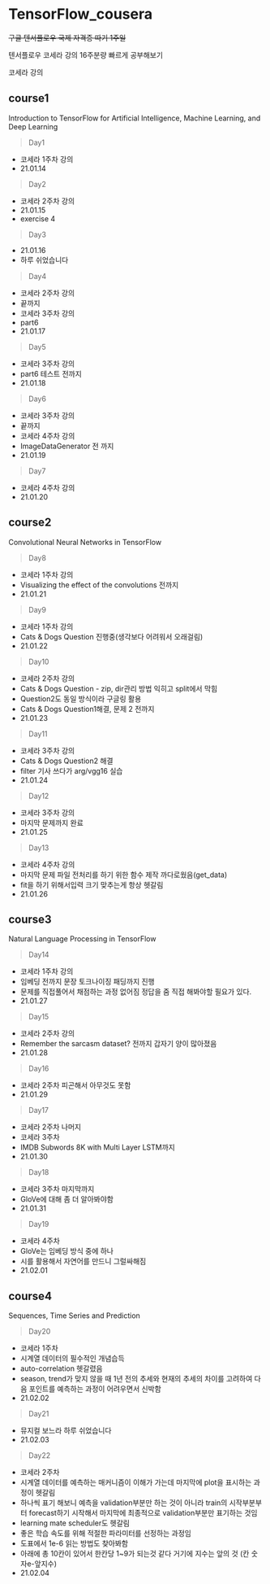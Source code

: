 # TensorFlow_cousera

~~구글 텐서플로우 국제 자격증 따기 1주일~~

텐서플로우 코세라 강의 16주분량 빠르게 공부해보기

코세라 강의

## course1

Introduction to TensorFlow for Artificial Intelligence, Machine Learning, and Deep Learning

> Day1

- 코세라 1주차 강의
- 21.01.14

> Day2

- 코세라 2주차 강의
- 21.01.15
- exercise 4

> Day3

- 21.01.16
- 하루 쉬었습니다

> Day4

- 코세라 2주차 강의
- 끝까지
- 코세라 3주차 강의
- part6
- 21.01.17

> Day5

- 코세라 3주차 강의
- part6 테스트 전까지
- 21.01.18

> Day6

- 코세라 3주차 강의
- 끝까지
- 코세라 4주차 강의
- ImageDataGenerator 전 까지
- 21.01.19

> Day7

- 코세라 4주차 강의
- 21.01.20

## course2

Convolutional Neural Networks in TensorFlow

> Day8

- 코세라 1주차 강의
- Visualizing the effect of the convolutions 전까지
- 21.01.21

> Day9

- 코세라 1주차 강의
- Cats & Dogs Question 진행중(생각보다 어려워서 오래걸림)
- 21.01.22

> Day10

- 코세라 2주차 강의
- Cats & Dogs Question - zip, dir관리 방법 익히고 split에서 막힘
- Question2도 동일 방식이라 구글링 활용
- Cats & Dogs Question1해결, 문제 2 전까지
- 21.01.23

> Day11

- 코세라 3주차 강의
- Cats & Dogs Question2 해결
- filter 기사 쓰다가 arg/vgg16 실습
- 21.01.24

> Day12

- 코세라 3주차 강의
- 마지막 문제까지 완료
- 21.01.25

> Day13

- 코세라 4주차 강의
- 마지막 문제 파일 전처리를 하기 위한 함수 제작 까다로웠음(get_data)
- fit을 하기 위해서입력 크기 맞추는게 항상 헷갈림
- 21.01.26

## course3

Natural Language Processing in TensorFlow

> Day14

- 코세라 1주차 강의
- 임베딩 전까지 문장 토크나이징 패딩까지 진행
- 문제를 직접풀어서 채점하는 과정 없어짐 정답을 줌 직접 해봐야할 필요가 있다.
- 21.01.27

> Day15

- 코세라 2주차 강의
- Remember the sarcasm dataset? 전까지 갑자기 양이 많아졌음
- 21.01.28

> Day16

- 코세라 2주차 피곤해서 아무것도 못함
- 21.01.29

> Day17

- 코세라 2주차 나머지
- 코세라 3주차
- IMDB Subwords 8K with Multi Layer LSTM까지
- 21.01.30

> Day18

- 코세라 3주차 마지막까지
- GloVe에 대해 좀 더 알아봐야함
- 21.01.31

> Day19

- 코세라 4주차
- GloVe는 임베딩 방식 중에 하나
- 시를 활용해서 자연어를 만드니 그럴싸해짐
- 21.02.01

## course4

Sequences, Time Series and Prediction

> Day20

- 코세라 1주차
- 시계열 데이터의 필수적인 개념습득
- auto-correlation 헷갈렸음
- season, trend가 맞지 않을 때 1년 전의 추세와 현재의 추세의 차이를 고려하여 다음 포인트를 예측하는 과정이 어려우면서 신박함
- 21.02.02

> Day21

- 뮤지컬 보느라 하루 쉬었습니다
- 21.02.03

> Day22

- 코세라 2주차
- 시계열 데이터를 예측하는 매커니즘이 이해가 가는데 마지막에 plot을 표시하는 과정이 헷갈림
- 하나씩 표기 해보니 예측을 validation부분만 하는 것이 아니라 train의 시작부분부터 forecast하기 시작해서 마지막에 최종적으로 validation부분만 표기하는 것임
- learning mate scheduler도 헷갈림
- 좋은 학습 속도를 위해 적절한 파라미터를 선정하는 과정임
- 도표에서 1e-6 읽는 방법도 찾아봐함
- 아래에 총 10칸이 있어서 한칸당 1~9가 되는것 같다 거기에 지수는 앞의 것 (칸 숫자e-앞지수)
- 21.02.04
